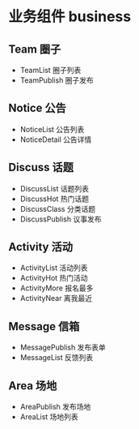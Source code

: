  # 业务组件 business
 
 ## Team 圈子
 * TeamList 圈子列表
 * TeamPublish 圈子发布
 
 ## Notice 公告
 * NoticeList 公告列表
 * NoticeDetail 公告详情
 
 ## Discuss 话题
 * DiscussList 话题列表
 * DiscussHot 热门话题
 * DiscussClass 分类话题
 * DiscussPublish 议事发布
 
 ## Activity 活动
 * ActivityList 活动列表
 * ActivityHot 热门活动
 * ActivityMore 报名最多
 * ActivityNear 离我最近 
 
 ## Message 信箱
 * MessagePublish 发布表单
 * MessageList 反馈列表

 ## Area 场地
 * AreaPublish 发布场地
 * AreaList 场地列表
 

